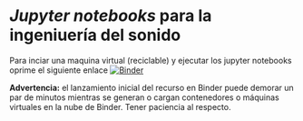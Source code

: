 # *Jupyter notebooks* para la ingeniuería del sonido

Para inciar una maquina virtual (reciclable) y ejecutar los jupyter notebooks oprime el siguiente enlace
[![Binder](https://mybinder.org/badge_logo.svg)](https://mybinder.org/v2/gh/caramirezs/Ingenieria_sonido/HEAD?urlpath=lab/tree/main.ipynb)

**Advertencia:** el lanzamiento inicial del recurso en Binder puede demorar un par de minutos mientras se generan o cargan contenedores o máquinas virtuales en la nube de Binder. Tener paciencia al respecto.
